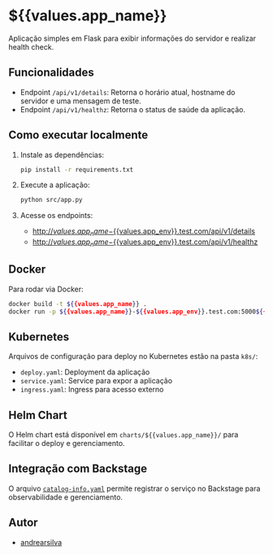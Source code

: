 # ${{values.app_name}}

Aplicação simples em Flask para exibir informações do servidor e realizar health check.

## Funcionalidades

- Endpoint `/api/v1/details`: Retorna o horário atual, hostname do servidor e uma mensagem de teste.
- Endpoint `/api/v1/healthz`: Retorna o status de saúde da aplicação.

## Como executar localmente

1. Instale as dependências:
   ```sh
   pip install -r requirements.txt
   ```

2. Execute a aplicação:
   ```sh
   python src/app.py
   ```

3. Acesse os endpoints:
   - [http://${{values.app_name}}-${{values.app_env}}.test.com/api/v1/details](http://${{values.app_name}}-${{values.app_env}}:5000/api/v1/details)
   - [http://${{values.app_name}}-${{values.app_env}}.test.com/api/v1/healthz](http://${{values.app_name}}-${{values.app_env}}:5000/api/v1/healthz)

## Docker

Para rodar via Docker:

```sh
docker build -t ${{values.app_name}} .
docker run -p ${{values.app_name}}-${{values.app_env}}.test.com:5000${{values.app_name}}
```

## Kubernetes

Arquivos de configuração para deploy no Kubernetes estão na pasta `k8s/`:
- `deploy.yaml`: Deployment da aplicação
- `service.yaml`: Service para expor a aplicação
- `ingress.yaml`: Ingress para acesso externo

## Helm Chart

O Helm chart está disponível em `charts/${{values.app_name}}/` para facilitar o deploy e gerenciamento.

## Integração com Backstage

O arquivo [`catalog-info.yaml`](catalog-info.yaml) permite registrar o serviço no Backstage para observabilidade e gerenciamento.

## Autor

- [andrearsilva](https://github.com/andrearsilva)